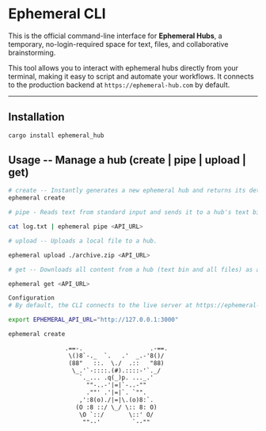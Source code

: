 # Ephemeral CLI

This is the official command-line interface for **Ephemeral Hubs**, a temporary, no-login-required space for text, files, and collaborative brainstorming.

This tool allows you to interact with ephemeral hubs directly from your terminal, making it easy to script and automate your workflows. It connects to the production backend at `https://ephemeral-hub.com` by default.

---

## Installation

```bash
cargo install ephemeral_hub
```

## Usage -- Manage a hub (create | pipe | upload | get)

```bash
# create -- Instantly generates a new ephemeral hub and returns its details.
ephemeral create
```

```bash
# pipe - Reads text from standard input and sends it to a hub's text bin.

cat log.txt | ephemeral pipe <API_URL>
```

```bash
# upload -- Uploads a local file to a hub.

ephemeral upload ./archive.zip <API_URL>
```

```bash
# get -- Downloads all content from a hub (text bin and all files) as a single .zip archive.

ephemeral get <API_URL>
```

```bash
Configuration
# By default, the CLI connects to the live server at https://ephemeral-hub.com. To override this for local development or to point to a self-hosted instance, you can set the EPHEMERAL_API_URL environment variable:

export EPHEMERAL_API_URL="http://127.0.0.1:3000"

ephemeral create
```


```txt
                .==-.                   .-==.
                 \()8`-._  `.   .'  _.-'8()/
                 (88"   ::.  \./  .::   "88)
                  \_.'`-::::.(#).::::-'`._/
                    `._... .q(_)p. ..._.'
                      ""-..-'|=|`-..-""
                      .""' .'|=|`. `"".
                    ,':8(o)./|=|\.(o)8:`.
                   (O :8 ::/ \_/ \:: 8: O)
                    \O `::/       \::' O/
                     ""--'         `--""


```
